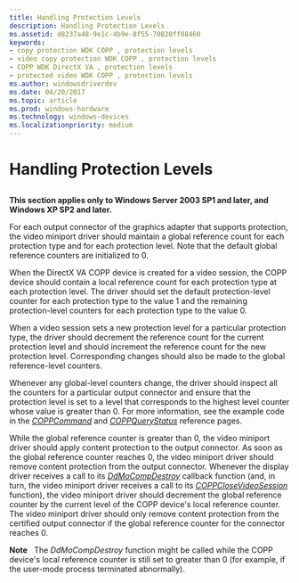 ```yaml
---
title: Handling Protection Levels
description: Handling Protection Levels
ms.assetid: d8237a48-9e1c-4b9e-8f55-70820ff08460
keywords:
- copy protection WDK COPP , protection levels
- video copy protection WDK COPP , protection levels
- COPP WDK DirectX VA , protection levels
- protected video WDK COPP , protection levels
ms.author: windowsdriverdev
ms.date: 04/20/2017
ms.topic: article
ms.prod: windows-hardware
ms.technology: windows-devices
ms.localizationpriority: medium
---
```


# Handling Protection Levels


## <span id="ddk_handling_protection_levels_gg"></span><span id="DDK_HANDLING_PROTECTION_LEVELS_GG"></span>


**This section applies only to Windows Server 2003 SP1 and later, and Windows XP SP2 and later.**

For each output connector of the graphics adapter that supports protection, the video miniport driver should maintain a global reference count for each protection type and for each protection level. Note that the default global reference counters are initialized to 0.

When the DirectX VA COPP device is created for a video session, the COPP device should contain a local reference count for each protection type at each protection level. The driver should set the default protection-level counter for each protection type to the value 1 and the remaining protection-level counters for each protection type to the value 0.

When a video session sets a new protection level for a particular protection type, the driver should decrement the reference count for the current protection level and should increment the reference count for the new protection level. Corresponding changes should also be made to the global reference-level counters.

Whenever any global-level counters change, the driver should inspect all the counters for a particular output connector and ensure that the protection level is set to a level that corresponds to the highest level counter whose value is greater than 0. For more information, see the example code in the [*COPPCommand*](https://msdn.microsoft.com/library/windows/hardware/ff539642) and [*COPPQueryStatus*](https://msdn.microsoft.com/library/windows/hardware/ff539652) reference pages.

While the global reference counter is greater than 0, the video miniport driver should apply content protection to the output connector. As soon as the global reference counter reaches 0, the video miniport driver should remove content protection from the output connector. Whenever the display driver receives a call to its [*DdMoCompDestroy*](https://msdn.microsoft.com/library/windows/hardware/ff549664) callback function (and, in turn, the video miniport driver receives a call to its [*COPPCloseVideoSession*](https://msdn.microsoft.com/library/windows/hardware/ff539638) function), the video miniport driver should decrement the global reference counter by the current level of the COPP device's local reference counter. The video miniport driver should only remove content protection from the certified output connector if the global reference counter for the connector reaches 0.

**Note**   The *DdMoCompDestroy* function might be called while the COPP device's local reference counter is still set to greater than 0 (for example, if the user-mode process terminated abnormally).

 

 

 






